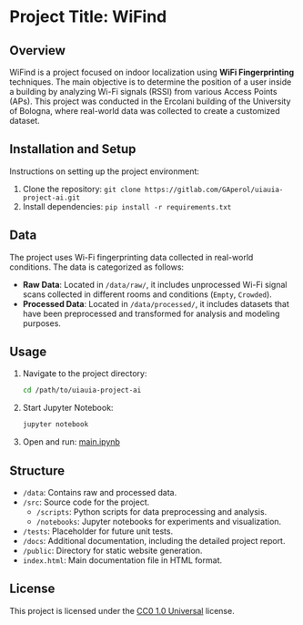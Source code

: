 # Project Title: WiFind

## Overview
WiFind is a project focused on indoor localization using **WiFi Fingerprinting** techniques. The main objective is to determine the position of a user inside a building by analyzing Wi-Fi signals (RSSI) from various Access Points (APs). This project was conducted in the Ercolani building of the University of Bologna, where real-world data was collected to create a customized dataset.  

## Installation and Setup
Instructions on setting up the project environment:
1. Clone the repository: `git clone https://gitlab.com/GAperol/uiauia-project-ai.git`
2. Install dependencies: `pip install -r requirements.txt`

## Data
The project uses Wi-Fi fingerprinting data collected in real-world conditions. The data is categorized as follows:

- **Raw Data**: Located in `/data/raw/`, it includes unprocessed Wi-Fi signal scans collected in different rooms and conditions (`Empty`, `Crowded`).
- **Processed Data**: Located in `/data/processed/`, it includes datasets that have been preprocessed and transformed for analysis and modeling purposes.

## Usage
1. Navigate to the project directory:
   ```bash
   cd /path/to/uiauia-project-ai
2. Start Jupyter Notebook:
   ```bash
   jupyter notebook
   ```
3. Open and run: [main.ipynb](src/notebooks/main.ipynb) 

## Structure
- `/data`: Contains raw and processed data.
- `/src`: Source code for the project.
  - `/scripts`: Python scripts for data preprocessing and analysis.
  - `/notebooks`: Jupyter notebooks for experiments and visualization.
- `/tests`: Placeholder for future unit tests.
- `/docs`: Additional documentation, including the detailed project report.
- `/public`: Directory for static website generation.
- `index.html`: Main documentation file in HTML format.

## License
This project is licensed under the [CC0 1.0 Universal](https://creativecommons.org/publicdomain/zero/1.0/) license. 